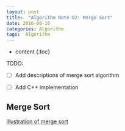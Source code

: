 ```yaml
---
layout: post
title:  "Algorithm Note 02: Merge Sort"
date: 2016-08-16
categories: Algorithm
tags:  Algorithm
---
```


* content
{:toc}

TODO: 

- [ ] Add descriptions of merge sort algorithm
- [ ] Add C++ implementation


## Merge Sort

[Illustration of merge sort]({{baseurl}}/images/selection_sort.png)
